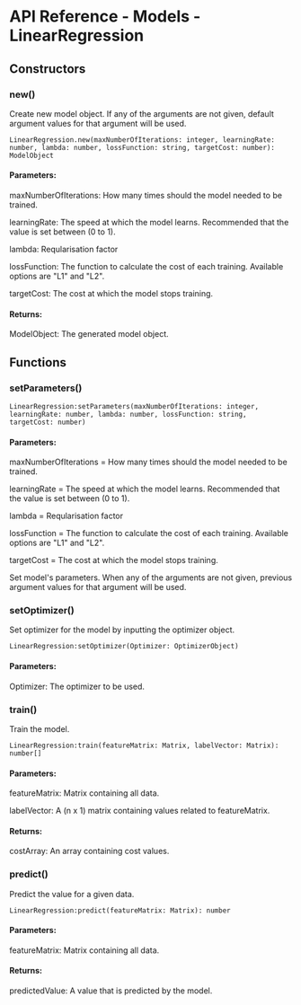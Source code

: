 # API Reference - Models - LinearRegression

## Constructors

### new()

Create new model object. If any of the arguments are not given, default argument values for that argument will be used.

```
LinearRegression.new(maxNumberOfIterations: integer, learningRate: number, lambda: number, lossFunction: string, targetCost: number): ModelObject
```

#### Parameters:

maxNumberOfIterations: How many times should the model needed to be trained.

learningRate: The speed at which the model learns. Recommended that the value is set between (0 to 1).

lambda: Reqularisation factor

lossFunction: The function to calculate the cost of each training. Available options are "L1" and "L2".

targetCost: The cost at which the model stops training.

#### Returns:

ModelObject: The generated model object.

## Functions

### setParameters()

```
LinearRegression:setParameters(maxNumberOfIterations: integer, learningRate: number, lambda: number, lossFunction: string, targetCost: number)
```

#### Parameters:

maxNumberOfIterations = How many times should the model needed to be trained.

learningRate = The speed at which the model learns. Recommended that the value is set between (0 to 1).

lambda = Reqularisation factor

lossFunction = The function to calculate the cost of each training. Available options are "L1" and "L2".

targetCost = The cost at which the model stops training.

Set model's parameters. When any of the arguments are not given, previous argument values for that argument will be used.

### setOptimizer()

Set optimizer for the model by inputting the optimizer object.

```
LinearRegression:setOptimizer(Optimizer: OptimizerObject)
```

#### Parameters:

Optimizer: The optimizer to be used.

### train()

Train the model.

```
LinearRegression:train(featureMatrix: Matrix, labelVector: Matrix): number[]
```

#### Parameters:

featureMatrix: Matrix containing all data.

labelVector: A (n x 1) matrix containing values related to featureMatrix.

#### Returns:

costArray: An array containing cost values.

### predict()

Predict the value for a given data.

```
LinearRegression:predict(featureMatrix: Matrix): number
```

#### Parameters:

featureMatrix: Matrix containing all data.

#### Returns:

predictedValue: A value that is predicted by the model.
